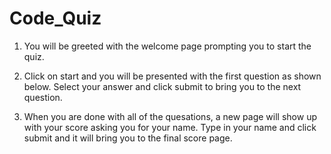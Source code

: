# Code_Quiz

1. You will be greeted with the welcome page prompting you to start the quiz.

2. Click on start and you will be presented with the first question as shown below. Select your answer and click submit to bring you to the next question.

3. When you are done with all of the quesations, a new page will show up with your score asking you for your name. Type in your name and click submit and it will bring you to the final score page.
